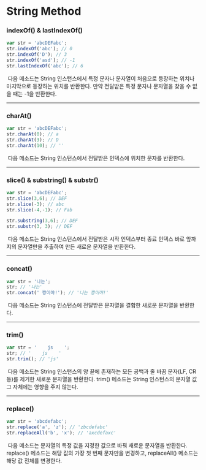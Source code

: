 # String Method



### indexOf() & lastIndexOf()

```js
var str = 'abcDEFabc';
str.indexOf('abc'); // 0
str.indexOf('D'); // 3 
str.indexOf('asd'); // -1
str.lastIndexOf('abc'); // 6
```

​	다음 메소드는 String 인스턴스에서 특정 문자나 문자열이 처음으로 등장하는 위치나 마지막으로 등장하는 위치를 반환한다. 만약 전달받은 특정 문자나 문자열을 찾을 수 없을 때는 -1을 반환한다.



---



### charAt()

```js
var str = 'abcDEFabc';
str.charAt(0); // a
str.charAt(3); // D
str.charAt(10); // ''
```

​	다음 메소드는 String 인스턴스에서 전달받은 인덱스에 위치한 문자를 반환한다.



---



### slice() & substring() & substr()

```js
var str = 'abcDEFabc';
str.slice(3,6); // DEF
str.slice(-3); // abc
str.slice(-4,-1); // Fab

str.substring(3,6); // DEF
str.substr(3, 3); // DEF
```

​	다음 메소드는 String 인스턴스에서 전달받은 시작 인덱스부터 종료 인덱스 바로 앞까지의 문자열만을 추출하여 만든 새로운 문자열을 반환한다.



---



### concat()

```js
var str = '나는';
str; // '나는'
str.concat(' 짱이야!'); // '나는 짱이야!'
```

​	다음 메소드는 String 인스턴스에 전달받은 문자열을 결합한 새로운 문자열을 반환한다.



---



### trim()

```js
var str = '    js    ';
str; // '    js    '
str.trim(); // 'js'
```

​	다음 메소드는 String 인스턴스의 양 끝에 존재하는 모든 공백과 줄 바꿈 문자(LF, CR 등)를 제거한 새로운 문자열을 반환한다. trim() 메소드는 String 인스턴스의 문자열 값 그 자체에는 영향을 주지 않는다.



---



### replace()

```js
var str = 'abcdefabc';
str.replace('a', 'z'); // 'zbcdefabc'
str.replaceAll('b', 'x'); // 'axcdefaxc'
```

​	다음 메소드는 문자열의 특정 값을 지정한 값으로 바꿔 새로운 문자열을 반환한다. replace() 메소드는 해당 값의 가장 첫 번째 문자만을 변경하고, replaceAll() 메소드는 해당 값 전체를 변경한다.